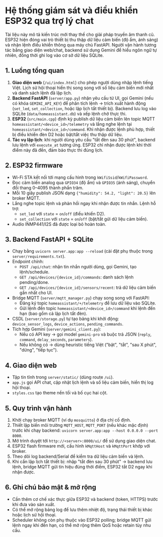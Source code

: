 # Hệ thống giám sát và điều khiển ESP32 qua trợ lý chat

Tài liệu này mô tả kiến trúc mới thay thế cho giải pháp truyền âm thanh cũ. ESP32 hiện đóng vai trò thiết bị thu thập dữ liệu cảm biến (độ ẩm, ánh sáng) và nhận lệnh điều khiển thông qua máy chủ FastAPI. Người vận hành tương tác bằng giao diện web/chat, backend sử dụng Gemini để hiểu ngôn ngữ tự nhiên, đồng thời ghi log vào cơ sở dữ liệu SQLite.

## 1. Luồng tổng quan

1. **Giao diện web** (`/ui/index.html`) cho phép người dùng nhập lệnh tiếng Việt. Lịch sử hội thoại hiển thị song song với số liệu cảm biến mới nhất và danh sách lệnh đã lập lịch.
2. **Backend FastAPI** (`server/app.py`) nhận yêu cầu từ UI, gọi Gemini (nếu có khóa `GEMINI_API_KEY`) để phân tích lệnh → trích xuất hành động (`set_led`, `set_collection`, hoặc lập lịch tắt thiết bị). Backend lưu log vào SQLite (`data/homeassistant.db`) và xếp lệnh chờ thực thi.
3. **ESP32** (`src/main.cpp`) định kỳ publish dữ liệu cảm biến lên topic MQTT `homeassistant/<device_id>/telemetry` và lắng nghe lệnh tại `homeassistant/<device_id>/command`. Khi nhận được lệnh phù hợp, thiết bị điều khiển đèn D2 hoặc bật/tắt việc thu thập dữ liệu.
4. **Tác vụ lập lịch**: khi người dùng yêu cầu "tắt đèn sau 30 phút", backend lưu lệnh với `execute_at` tương ứng. ESP32 chỉ nhận được lệnh khi thời điểm này đã đến, đảm bảo thực thi đúng lịch.

## 2. ESP32 firmware

- Wi-Fi STA kết nối tới mạng cấu hình trong `kWifiSsid`/`kWifiPassword`.
- Đọc cảm biến analog qua `GPIO34` (độ ẩm) và `GPIO35` (ánh sáng), chuyển đổi thang 0–4095 thành phần trăm.
- Mỗi 10 giây publish JSON dạng `{"humidity": 54.2, "light": 20.5}` lên broker MQTT.
- Lắng nghe topic lệnh và phản hồi ngay khi nhận được tin nhắn. Lệnh hỗ trợ:
  - `set_led` với `state` = `on`/`off` (điều khiển D2).
  - `set_collection` với `state` = `on`/`off` (bật/tắt gửi dữ liệu cảm biến).
- Audio INMP441/I2S đã được loại bỏ hoàn toàn.

## 3. Backend FastAPI + SQLite

- Chạy bằng `uvicorn server.app:app --reload` (cài đặt phụ thuộc trong `server/requirements.txt`).
- Endpoint chính:
  - `POST /api/chat`: nhận tin nhắn người dùng, gọi Gemini, tạo lệnh/schedule.
  - `GET /api/devices/{device_id}/commands`: danh sách lệnh pending/done.
  - `GET /api/devices/{device_id}/sensors/recent`: trả dữ liệu cảm biến gần nhất cho UI.
- Bridge MQTT (`server/mqtt_manager.py`) chạy song song với FastAPI:
  - Đăng ký topic `homeassistant/+/telemetry` để lưu dữ liệu vào SQLite.
  - Gửi lệnh đến topic `homeassistant/<device_id>/command` khi lệnh đến hạn (bao gồm cả lập lịch tắt đèn).
- CSDL (`server/storage.py`) tự tạo bảng khi khởi động: `device_sensor_logs`, `device_actions`, `pending_commands`.
- Tích hợp Gemini (`server/gemini_client.py`):
  - Nếu có API key → gọi model `gemini-pro` và buộc trả JSON (`reply`, `command`, `delay_seconds`, `parameters`).
  - Nếu không có → dùng heuristic tiếng Việt ("bật", "tắt", "sau X phút", "dừng", "tiếp tục").

## 4. Giao diện web

- Tập tin tĩnh trong `server/static/` (dùng route `/ui`).
- `app.js` gọi API chat, cập nhật lịch lệnh và số liệu cảm biến, hiển thị log hội thoại.
- `styles.css` tạo theme nền tối và bố cục hai cột.

## 5. Quy trình vận hành

1. Khởi chạy broker MQTT (ví dụ `mosquitto`) ở địa chỉ cố định.
2. Thiết lập biến môi trường `MQTT_HOST`, `MQTT_PORT` (nếu khác mặc định) trước khi chạy backend: `uvicorn server.app:app --host 0.0.0.0 --port 8000`.
3. Mở trình duyệt tới `http://<server>:8000/ui/` để sử dụng giao diện chat.
4. ESP32 flash firmware mới, cấu hình `kMqttHost` và `kMqttPort` khớp với broker.
5. Theo dõi log backend/Serial để kiểm tra dữ liệu cảm biến và lệnh.
6. Khi cần lập lịch tắt thiết bị: nhập "tắt đèn sau 30 phút" → backend lưu lệnh, bridge MQTT gửi tín hiệu đúng thời điểm, ESP32 tắt D2 ngay khi nhận được.

## 6. Ghi chú bảo mật & mở rộng

- Cần thêm cơ chế xác thực giữa ESP32 và backend (token, HTTPS) trước khi đưa vào sản xuất.
- Có thể mở rộng bảng log để lưu thêm nhiệt độ, trạng thái thiết bị khác hoặc lịch sử hội thoại.
- Scheduler không còn phụ thuộc vào ESP32 polling; bridge MQTT gửi lệnh ngay khi đến hạn, có thể mở rộng thêm QoS hoặc retain tùy nhu cầu.

